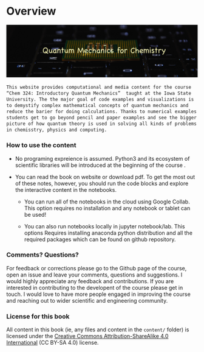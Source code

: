 Overview
============================

![](logo2.jpg)

``` {note}
This website provides computational and media content for the course “Chem 324: Introductory Quantum Mechanics”  taught at the Iowa State University. The the major goal of code examples and visualizations is to demystify complex mathematical concepts of quantum mechanics and reduce the barier for doing calculations. Thanks to numerical examples students get to go beyond pencil and paper examples and see the bigger picture of how quantum theory is used in solving all kinds of problems in chemisstry, physics and computing. 
```

### How to use the content

- No programing expreience is assumed. Python3 and its ecosystem of scientific libraries will be introduced at the beginning of the course .

- You can read the book on website or download pdf. To get the most out of these notes, however, you should run the code blocks and explore the interactive content in the notebooks. 

    - You can run all of the notebooks in the cloud using Google Collab. This option requires no installation and any notebook or tablet can be used!

    - You can also run notebooks locally in jupyter notebook/lab. This options Requires installing anaconda python distribution and all the required packages which can be found on github repository.

### Comments? Questions?

For feedback or corrections please go to the Github page of the course, open an issue and leave your comments, questions and suggestions. I would highly appreciate any feedback and contributions. If you are interested in contributing to the developent of the course please get in touch. I would love to have more people engaged in improving the course and reaching out to wider scientific and engineering community.

### License for this book

All content in this book (ie, any files and content in the `content/` folder)
is licensed under the [Creative Commons Attribution-ShareAlike 4.0 International](https://creativecommons.org/licenses/by-sa/4.0/)
(CC BY-SA 4.0) license.
